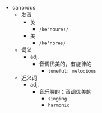 - canorous
  - 发音
    - 英
      - `/kə'nourəs/`
    - 美
      - `/kə'nɔrəs/`
  - 词义
    - adj.
      - 音调优美的，有旋律的
        - `tuneful; melodious `
  - 近义词
    - adj.
      - 音乐般的；音调优美的
        - `singing`
        - `harmonic`
